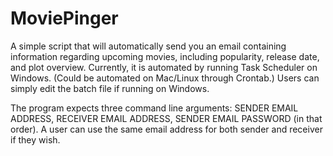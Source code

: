 # MoviePinger

A simple script that will automatically send you an email containing information regarding upcoming movies, including popularity, release date, and plot overview. Currently, it is automated by running Task Scheduler on Windows. (Could be automated on Mac/Linux through Crontab.) Users can simply edit the batch file if running on Windows.

The program expects three command line arguments: SENDER EMAIL ADDRESS, RECEIVER EMAIL ADDRESS, SENDER EMAIL PASSWORD (in that order). A user can use the same email address for both sender and receiver if they wish.
